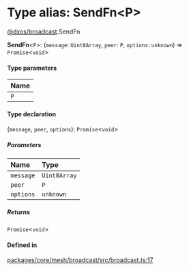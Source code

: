 # Type alias: SendFn<P\>

[@dxos/broadcast](../modules/dxos_broadcast.md).SendFn

 **SendFn**<`P`\>: (`message`: `Uint8Array`, `peer`: `P`, `options`: `unknown`) => `Promise`<`void`\>

#### Type parameters

| Name |
| :------ |
| `P` |

#### Type declaration

(`message`, `peer`, `options`): `Promise`<`void`\>

##### Parameters

| Name | Type |
| :------ | :------ |
| `message` | `Uint8Array` |
| `peer` | `P` |
| `options` | `unknown` |

##### Returns

`Promise`<`void`\>

#### Defined in

[packages/core/mesh/broadcast/src/broadcast.ts:17](https://github.com/dxos/dxos/blob/main/packages/core/mesh/broadcast/src/broadcast.ts#L17)
